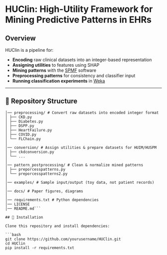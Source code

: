 # HUClin: High-Utility Framework for Mining Predictive Patterns in EHRs

## Overview

HUClin is a pipeline for:

- **Encoding** raw clinical datasets into an integer-based representation  
- **Assigning utilities** to features using SHAP  
- **Mining patterns** with the [SPMF](http://www.philippe-fournier-viger.com/spmf/) software  
- **Preprocessing patterns** for consistency and classifier input  
- **Running classification experiments** in [Weka](https://www.cs.waikato.ac.nz/ml/weka/)  

---

## 🔹 Repository Structure

```HUClin/
│── preprocessing/ # Convert raw datasets into encoded integer format
│ ├── CKD.py
│ ├── Diabetes.py
│ ├── DSPP.py
│ ├── HeartFailure.py
│ ├── COVID.py
│ └── FLChain.py
│
│── conversion/ # Assign utilities & prepare datasets for HUIM/HUSPM
│ ├── ckdconversion.py
│ └── ...
│
│── pattern_postprocessing/ # Clean & normalize mined patterns
│ ├── preporcesspatterns.py
│ └── preporcesspatterns2.py
│
│── examples/ # Sample input/output (toy data, not patient records)
│
│── docs/ # Paper figures, diagrams
│
│── requirements.txt # Python dependencies
│── LICENSE
│── README.md```

## 🔹 Installation

Clone this repository and install dependencies:

```bash
git clone https://github.com/yourusername/HUClin.git
cd HUClin
pip install -r requirements.txt

